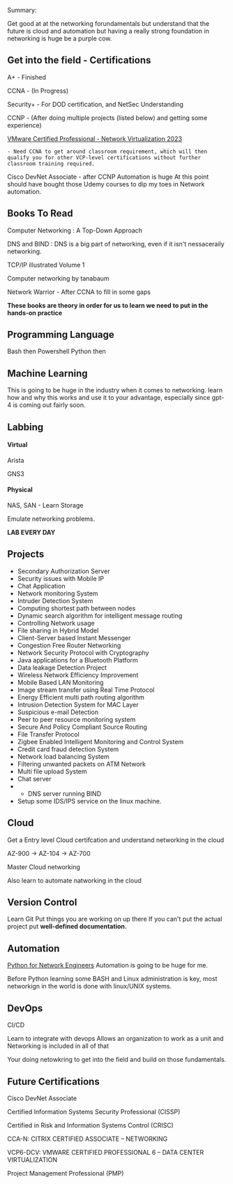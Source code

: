 
Summary:

Get good at at the networking forundamentals but understand that the future is cloud and automation but having a really strong foundation in networking is huge be a purple cow.


## Get into the field - Certifications

A+ - Finished

CCNA - (In Progress)

Security+ - For DOD certification, and NetSec Understanding

CCNP - (After doing multiple projects (listed below) and getting some experience)

 [VMware Certified Professional - Network Virtualization 2023](https://www.vmware.com/learning/certification/vcp-nv-nsxt.html)

	- Need CCNA to get around classroom requirement, which will then qualify you for other VCP-level certifications without further classroom training required.

Cisco DevNet Associate - after CCNP Automation is huge
	At this point should have bought those Udemy courses to dip my toes in Network automation.



## Books To Read

Computer Networking : A Top-Down Approach

DNS and BIND : DNS is a big part of networking, even if it isn't nessaceraily networking.

TCP/IP illustrated Volume 1

Computer networking by tanabaum 

Network Warrior - After CCNA to fill in some gaps


**These books are theory in order for us to learn we need to put in the hands-on practice**

## Programming Language
Bash then Powershell
Python then

## Machine Learning

This is going to be huge in the industry when it comes to networking. learn how and why this works and use it to your advantage, especially since gpt-4 is coming out fairly soon.


## Labbing
#### Virtual
Arista

GNS3

#### Physical

NAS, SAN - Learn Storage 

Emulate networking problems.

**LAB EVERY DAY**

## Projects

-   Secondary Authorization Server
-   Security issues with Mobile IP
-   Chat Application
-   Network monitoring System
-   Intruder Detection System
-   Computing shortest path between nodes
-   Dynamic search algorithm for intelligent message routing
-   Controlling Network usage
-   File sharing in Hybrid Model
-   Client-Server based Instant Messenger
-   Congestion Free Router Networking
-   Network Security Protocol with Cryptography
-   Java applications for a Bluetooth Platform
-   Data leakage Detection Project
-   Wireless Network Efficiency Improvement 
-   Mobile Based LAN Monitoring
-   Image stream transfer using Real Time Protocol
-   Energy Efficient multi path routing algorithm
-   Intrusion Detection System for MAC Layer
-   Suspicious e-mail Detection
-   Peer to peer resource monitoring system
-   Secure And Policy Compliant Source Routing
-   File Transfer Protocol
-   Zigbee Enabled Intelligent Monitoring and Control System
-   Credit card fraud detection System
-   Network load balancing System
-   Filtering unwanted packets on ATM Network
-   Multi file upload System
-   Chat server
- -   DNS server running BIND
- Setup some IDS/IPS service on the linux machine.

## Cloud

Get a Entry level Cloud certifcation and understand networking in the cloud

AZ-900 -> AZ-104 -> AZ-700

Master Cloud networking 

Also learn to automate natworking in the cloud



## Version Control

Learn Git
Put things you are working on up there
If you can't put the actual project put **well-defined documentation.**


## Automation

[Python for Network Engineers](https://www.udemy.com/course/master-python-network-automation-for-network-engineers/)
Automation is going to be huge for me. 

Before Python learning some BASH and Linux administration is key, most networkign in the world is done with linux/UNIX systems.

## DevOps

CI/CD 

Learn to integrate with devops 
Allows an organization to work as a unit 
and Networking is included in all of that

Your doing netowkring to get into the field and build on those fundamentals.
## Future Certifications

Cisco DevNet Associate

Certified Information Systems Security Professional (CISSP)

Certified in Risk and Information Systems Control (CRISC)

CCA-N: CITRIX CERTIFIED ASSOCIATE – NETWORKING

VCP6-DCV: VMWARE CERTIFIED PROFESSIONAL 6 – DATA CENTER VIRTUALIZATION

Project Management Professional (PMP)